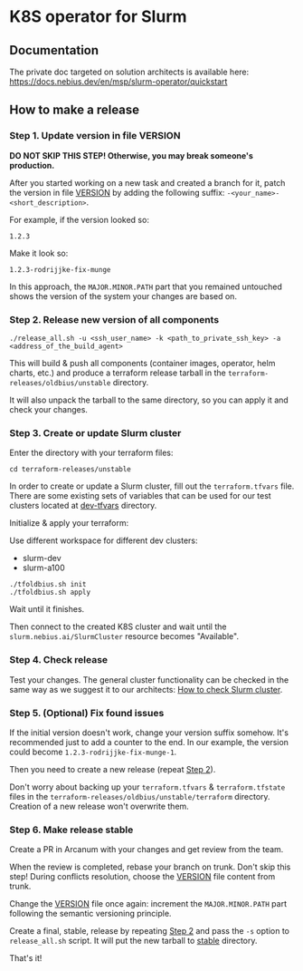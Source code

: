 # K8S operator for Slurm

## Documentation
The private doc targeted on solution architects is available here:  https://docs.nebius.dev/en/msp/slurm-operator/quickstart

## How to make a release

### Step 1. Update version in file VERSION

**DO NOT SKIP THIS STEP! Otherwise, you may break someone's production.**

After you started working on a new task and created a branch for it, patch the version in file [VERSION](./VERSION) by
adding the following suffix: `-<your_name>-<short_description>`.

For example, if the version looked so:

```
1.2.3
```

Make it look so:

```
1.2.3-rodrijjke-fix-munge
```

In this approach, the `MAJOR.MINOR.PATH` part that you remained untouched shows the version of the system your changes 
are based on.

### Step 2. Release new version of all components

```shell
./release_all.sh -u <ssh_user_name> -k <path_to_private_ssh_key> -a <address_of_the_build_agent>
```

This will build & push all components (container images, operator, helm charts, etc.) and produce a terraform release 
tarball in the `terraform-releases/oldbius/unstable` directory.

It will also unpack the tarball to the same directory, so you can apply it and check your changes.

### Step 3. Create or update Slurm cluster

Enter the directory with your terraform files:

```shell
cd terraform-releases/unstable
```

In order to create or update a Slurm cluster, fill out the `terraform.tfvars` file.
There are some existing sets of variables that can be used for our test clusters located at 
[dev-tfvars](terraform-releases/unstable/dev-tfvars) directory.

Initialize & apply your terraform:

Use different workspace for different dev clusters:
- slurm-dev
- slurm-a100

```shell
./tfoldbius.sh init
./tfoldbius.sh apply
```

Wait until it finishes.

Then connect to the created K8S cluster and wait until the `slurm.nebius.ai/SlurmCluster` resource becomes "Available".

### Step 4. Check release

Test your changes. The general cluster functionality can be checked in the same way as we suggest it to our architects:
[How to check Slurm cluster](https://docs.nebius.dev/en/msp/slurm-operator/quickstart#how-to-check-the-created-slurm-cluster).

### Step 5. (Optional) Fix found issues

If the initial version doesn't work, change your version suffix somehow. It's recommended just to add a counter to the 
end. In our example, the version could become `1.2.3-rodrijjke-fix-munge-1`. 

Then you need to create a new release (repeat [Step 2](#step-2-release-new-version-of-all-components)).

Don't worry about backing up your `terraform.tfvars` & `terraform.tfstate` files in the 
`terraform-releases/oldbius/unstable/terraform` directory. Creation of a new release won't overwrite them.

### Step 6. Make release stable

Create a PR in Arcanum with your changes and get review from the team.

When the review is completed, rebase your branch on trunk. Don't skip this step! During conflicts resolution, choose
the [VERSION](./VERSION) file content from trunk.

Change the [VERSION](./VERSION) file once again: increment the `MAJOR.MINOR.PATH` part following the semantic versioning
principle.

Create a final, stable, release by repeating [Step 2](#step-2-release-new-version-of-all-components) and pass the `-s`
option to `release_all.sh` script. It will put the new tarball to [stable](terraform-releases/stable) directory.

That's it!
